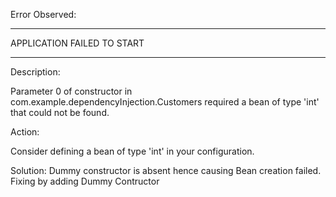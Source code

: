 Error Observed:


***************************
APPLICATION FAILED TO START
***************************

Description:

Parameter 0 of constructor in com.example.dependencyInjection.Customers required a bean of type 'int' that could not be found.


Action:

Consider defining a bean of type 'int' in your configuration.


Solution: 
Dummy constructor is absent hence causing Bean creation failed. Fixing by adding Dummy Contructor